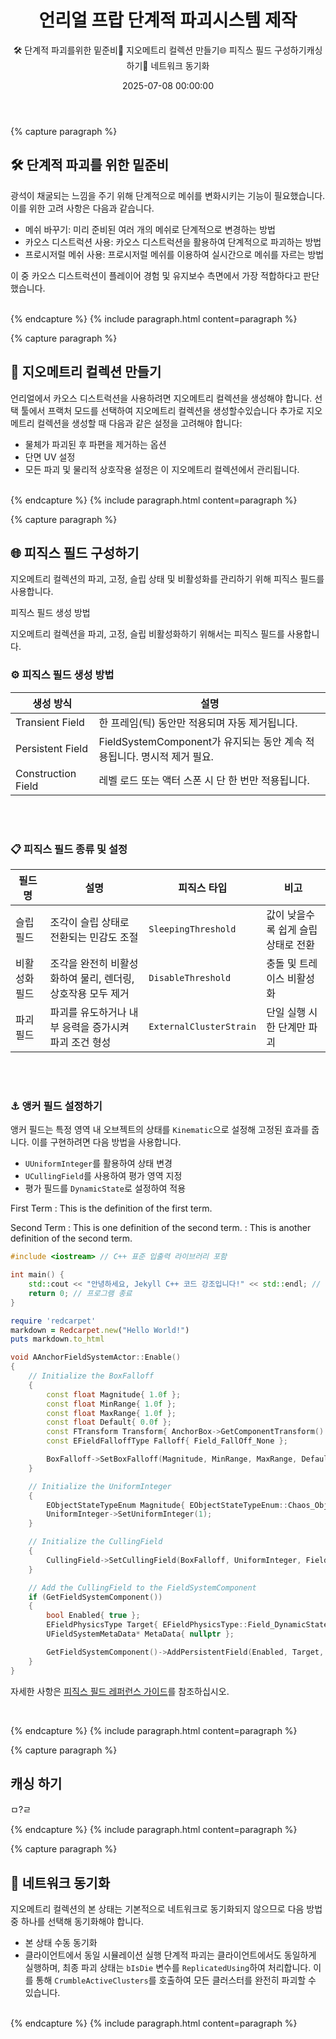 ﻿---
title: "언리얼 프랍 단계적 파괴시스템 제작"
date: 2025-07-08 00:00:00
layout: post
image: "images/Image.png"
subtitle: 
 - "🛠️ 단계적 파괴를위한 밑준비"
 - "🧱 지오메트리 컬렉션 만들기"
 - "🌐 피직스 필드 구성하기"
 - "캐싱 하기"
 - "🔄 네트워크 동기화"
description: "프랍 단계적으로 파괴하는방법에 대하여 이야기합니다."
order: 9950
AutoContents: true
---


{% capture paragraph %}
## **🛠️ 단계적 파괴를 위한 밑준비**
광석이 채굴되는 느낌을 주기 위해 단계적으로 메쉬를 변화시키는 기능이 필요했습니다. 이를 위한 고려 사항은 다음과 같습니다.
- 메쉬 바꾸기: 미리 준비된 여러 개의 메쉬로 단계적으로 변경하는 방법
- 카오스 디스트럭션 사용: 카오스 디스트럭션을 활용하여 단계적으로 파괴하는 방법
- 프로시저럴 메쉬 사용: 프로시저럴 메쉬를 이용하여 실시간으로 메쉬를 자르는 방법
  
이 중 카오스 디스트럭션이 플레이어 경험 및 유지보수 측면에서 가장 적합하다고 판단했습니다.

<br>
{% endcapture %}
{% include paragraph.html content=paragraph %}


{% capture paragraph %}
## **🧱 지오메트리 컬렉션 만들기**
언리얼에서 카오스 디스트럭션을 사용하려면 지오메트리 컬렉션을 생성해야 합니다. 
선택 툴에서 프랙처 모드를 선택하여 지오메트리 컬렉션을 생성할수있습니다
추가로 지오메트리 컬렉션을 생성할 때 다음과 같은 설정을 고려해야 합니다:
- 물체가 파괴된 후 파편을 제거하는 옵션
- 단면 UV 설정
- 모든 파괴 및 물리적 상호작용 설정은 이 지오메트리 컬렉션에서 관리됩니다.

<br>
{% endcapture %}
{% include paragraph.html content=paragraph %}


{% capture paragraph %}
## **🌐 피직스 필드 구성하기**
지오메트리 컬렉션의 파괴, 고정, 슬립 상태 및 비활성화를 관리하기 위해 피직스 필드를 사용합니다.

피직스 필드 생성 방법


지오메트리 컬렉션을 파괴, 고정, 슬립 비활성화하기 위해서는 피직스 필드를 사용합니다.

### ⚙️ 피직스 필드 생성 방법

| 생성 방식 | 설명 |
|-|-|
| Transient Field | 한 프레임(틱) 동안만 적용되며 자동 제거됩니다. |
| Persistent Field | FieldSystemComponent가 유지되는 동안 계속 적용됩니다. 명시적 제거 필요. |
| Construction Field | 레벨 로드 또는 액터 스폰 시 단 한 번만 적용됩니다. |

<br><br>

### 📋 피직스 필드 종류 및 설정

| 필드명 | 설명                                     | 피직스 타입 | 비고
|-|-|-|-|
| 슬립 필드 | 조각이 슬립 상태로 전환되는 민감도 조절 | `SleepingThreshold` | 값이 낮을수록 쉽게 슬립 상태로 전환 |
| 비활성화 필드 | 조각을 완전히 비활성화하여 물리, 렌더링, 상호작용 모두 제거 | `DisableThreshold` | 충돌 및 트레이스 비활성화 |
| 파괴 필드 | 파괴를 유도하거나 내부 응력을 증가시켜 파괴 조건 형성 | `ExternalClusterStrain` | 단일 실행 시 한 단계만 파괴 |

<br><br>

### ⚓ 앵커 필드 설정하기
앵커 필드는 특정 영역 내 오브젝트의 상태를 `Kinematic`으로 설정해 고정된 효과를 줍니다. 이를 구현하려면 다음 방법을 사용합니다.
- `UUniformInteger`를 활용하여 상태 변경
- `UCullingField`를 사용하여 평가 영역 지정
- 평가 필드를 `DynamicState`로 설정하여 적용
  

First Term
: This is the definition of the first term.

Second Term
: This is one definition of the second term.
: This is another definition of the second term.

```cpp
#include <iostream> // C++ 표준 입출력 라이브러리 포함

int main() {
    std::cout << "안녕하세요, Jekyll C++ 코드 강조입니다!" << std::endl; // 콘솔에 메시지 출력
    return 0; // 프로그램 종료
}
```
```		ruby
require 'redcarpet'
markdown = Redcarpet.new("Hello World!")
puts markdown.to_html
```

``` cpp
void AAnchorFieldSystemActor::Enable()
{
	// Initialize the BoxFalloff
	{
		const float Magnitude{ 1.0f };
		const float MinRange{ 1.0f };
		const float MaxRange{ 1.0f };
		const float Default{ 0.0f };
		const FTransform Transform{ AnchorBox->GetComponentTransform() };
		const EFieldFalloffType Falloff{ Field_FallOff_None };

		BoxFalloff->SetBoxFalloff(Magnitude, MinRange, MaxRange, Default, Transform, Falloff);
	}

	// Initialize the UniformInteger
	{
		EObjectStateTypeEnum Magnitude{ EObjectStateTypeEnum::Chaos_Object_Kinematic };
		UniformInteger->SetUniformInteger(1);
	}

	// Initialize the CullingField
	{
		CullingField->SetCullingField(BoxFalloff, UniformInteger, Field_Culling_Outside);
	}

	// Add the CullingField to the FieldSystemComponent
	if (GetFieldSystemComponent())
	{
		bool Enabled{ true };
		EFieldPhysicsType Target{ EFieldPhysicsType::Field_DynamicState };
		UFieldSystemMetaData* MetaData{ nullptr };

		GetFieldSystemComponent()->AddPersistentField(Enabled, Target, MetaData, CullingField);
	}
}
```

<!-- 
<br>
앵커필드는 조금 복잡합니다. <br>
[피직스 필드 레퍼런스 가이드](physicsfieldDoc)
을 참조해야합니다.
언리얼 피직스 필드를 조합하여 앵커의 효과를 얻어야하기때문입니다.
특정 영역 내부의 오브젝트 상태를 `Kinematic`으로 설정하면 앵커와 같은 효과를 얻을 수 있습니다.

문서에따르면 피직스 타입이 `DynamicState`인 경우 인트타입을 평가 결과로 사용할시 상태를변경할수 있습니다.
인트타입을 평가 결과로 사용하기위해 `UFieldNodeInt`를 상속받은 `UUniformInteger` 노드를 사용합니다.
그러나 `UFieldNodeInt`는 영역을 설정할수 없기때문에,
`UCullingField`를 사용하여 `UUniformInteger`를 평가 필드로,
영역을 지정할수있는 필드를이용하여 공간을 설정할수있습니다.
해당 컬링필드를 피직스 필드로사용하고 피직스타입을 `DynamicState`로 설정하면 앵커필드와 같은 효과를 얻을수 있습니다.


<details>
<summary>코드 예제</summary>
<div markdown="1">
``` cpp
void AAnchorFieldSystemActor::Enable()
{
	// Initialize the BoxFalloff
	{
		const float Magnitude{ 1.0f };
		const float MinRange{ 1.0f };
		const float MaxRange{ 1.0f };
		const float Default{ 0.0f };
		const FTransform Transform{ AnchorBox->GetComponentTransform() };
		const EFieldFalloffType Falloff{ Field_FallOff_None };

		BoxFalloff->SetBoxFalloff(Magnitude, MinRange, MaxRange, Default, Transform, Falloff);
	}

	// Initialize the UniformInteger
	{
		EObjectStateTypeEnum Magnitude{ EObjectStateTypeEnum::Chaos_Object_Kinematic };
		UniformInteger->SetUniformInteger(1);
	}

	// Initialize the CullingField
	{
		CullingField->SetCullingField(BoxFalloff, UniformInteger, Field_Culling_Outside);
	}

	// Add the CullingField to the FieldSystemComponent
	if (GetFieldSystemComponent())
	{
		bool Enabled{ true };
		EFieldPhysicsType Target{ EFieldPhysicsType::Field_DynamicState };
		UFieldSystemMetaData* MetaData{ nullptr };

		GetFieldSystemComponent()->AddPersistentField(Enabled, Target, MetaData, CullingField);
	}
}
```
</div>
</details>
-->

자세한 사항은 [피직스 필드 레퍼런스 가이드][physicsfieldDoc]를 참조하십시오.

<br>

[physicsfieldDoc]: https://dev.epicgames.com/documentation/ko-kr/unreal-engine/reference-guide-for-physics-field-in-unreal-engine
{% endcapture %}
{% include paragraph.html content=paragraph %}



{% capture paragraph %}
## **캐싱 하기**
ㅁ?ㄹ

{% endcapture %}
{% include paragraph.html content=paragraph %}




{% capture paragraph %}
## **🔄 네트워크 동기화**
지오메트리 컬렉션의 본 상태는 기본적으로 네트워크로 동기화되지 않으므로 다음 방법 중 하나를 선택해 동기화해야 합니다.
- 본 상태 수동 동기화
- 클라이언트에서 동일 시뮬레이션 실행
단계적 파괴는 클라이언트에서도 동일하게 실행하며, 최종 파괴 상태는 `bIsDie` 변수를 `ReplicatedUsing`하여 처리합니다. 이를 통해 `CrumbleActiveClusters`를 호출하여 모든 클러스터를 완전히 파괴할 수 있습니다.

<br>
{% endcapture %}
{% include paragraph.html content=paragraph %}



